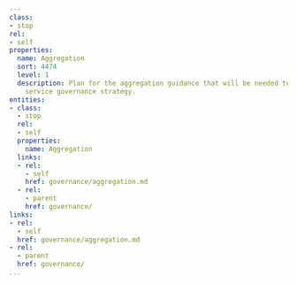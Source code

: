 ```yaml
---
class:
- stop
rel:
- self
properties:
  name: Aggregation
  sort: 4474
  level: 1
  description: Plan for the aggregation guidance that will be needed to drive a wider
    service governance strategy.
entities:
- class:
  - stop
  rel:
  - self
  properties:
    name: Aggregation
  links:
  - rel:
    - self
    href: governance/aggregation.md
  - rel:
    - parent
    href: governance/
links:
- rel:
  - self
  href: governance/aggregation.md
- rel:
  - parent
  href: governance/
...
```

